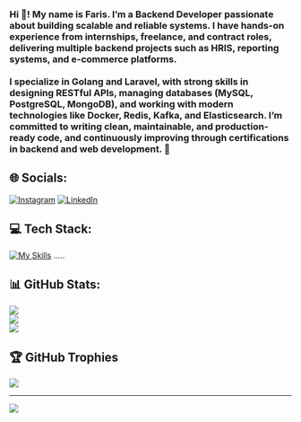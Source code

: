 <h3 align="left">Hi 👋! My name is Faris. I’m a Backend Developer passionate about building scalable and reliable systems.  
I have hands-on experience from internships, freelance, and contract roles, delivering multiple backend projects such as HRIS, reporting systems, and e-commerce platforms.  
<br><br>
I specialize in Golang and Laravel, with strong skills in designing RESTful APIs, managing databases (MySQL, PostgreSQL, MongoDB), and working with modern technologies like Docker, Redis, Kafka, and Elasticsearch.  
I’m committed to writing clean, maintainable, and production-ready code, and continuously improving through certifications in backend and web development. 🚀  
</h3>

## 🌐 Socials:
[![Instagram](https://img.shields.io/badge/Instagram-%23E4405F.svg?logo=Instagram&logoColor=white)](https://www.instagram.com/farisfadhaill/) [![LinkedIn](https://img.shields.io/badge/LinkedIn-%230077B5.svg?logo=linkedin&logoColor=white)](https://linkedin.com/in/faris-fadhail-391a47220) 

## 💻 Tech Stack:
[![My Skills](https://skillicons.dev/icons?i=html,css,js,php,go,laravel,mysql,mongodb,elasticsearch,redis,kafka&theme=light)](https://skillicons.dev)  .....

## 📊 GitHub Stats:
![](https://github-readme-stats.vercel.app/api?username=farisfadhail&theme=radical&hide_border=false&include_all_commits=false&count_private=false)<br/>
![](https://github-readme-streak-stats.herokuapp.com/?user=farisfadhail&theme=radical&hide_border=false)<br/>
![](https://github-readme-stats.vercel.app/api/top-langs/?username=farisfadhail&theme=radical&hide_border=false&include_all_commits=false&count_private=false&layout=compact)

## 🏆 GitHub Trophies
![](https://github-profile-trophy.vercel.app/?username=farisfadhail&theme=radical&no-frame=true&no-bg=true&margin-w=4)

<!-- ##
<br clear="both">

<img src="https://raw.githubusercontent.com/farisfadhail/farisfadhail/blob/output/snake.svg" alt="Snake animation" /> -->

---
[![](https://visitcount.itsvg.in/api?id=farisfadhail&icon=1&color=0)](https://visitcount.itsvg.in)

<!-- Proudly created with GPRM ( https://gprm.itsvg.in ) -->
